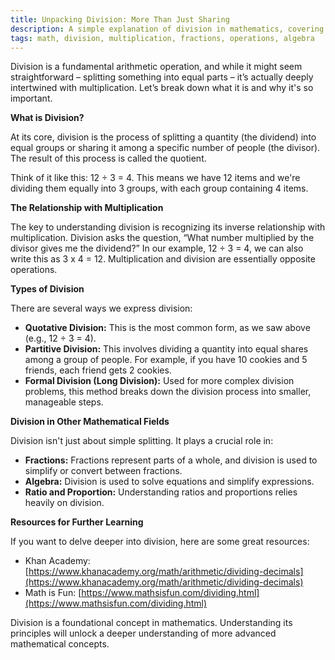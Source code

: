 ```yaml
---
title: Unpacking Division: More Than Just Sharing
description: A simple explanation of division in mathematics, covering its relationship to multiplication, and its importance in various mathematical concepts.
tags: math, division, multiplication, fractions, operations, algebra
---
```


Division is a fundamental arithmetic operation, and while it might seem straightforward – splitting something into equal parts – it’s actually deeply intertwined with multiplication. Let’s break down what it is and why it's so important.

**What is Division?**

At its core, division is the process of splitting a quantity (the dividend) into equal groups or sharing it among a specific number of people (the divisor). The result of this process is called the quotient.

Think of it like this: 12 ÷ 3 = 4. This means we have 12 items and we're dividing them equally into 3 groups, with each group containing 4 items.

**The Relationship with Multiplication**

The key to understanding division is recognizing its inverse relationship with multiplication. Division asks the question, “What number multiplied by the divisor gives me the dividend?”  In our example, 12 ÷ 3 = 4, we can also write this as 3 x 4 = 12.  Multiplication and division are essentially opposite operations.

**Types of Division**

There are several ways we express division:

*   **Quotative Division:** This is the most common form, as we saw above (e.g., 12 ÷ 3 = 4).
*   **Partitive Division:** This involves dividing a quantity into equal shares among a group of people. For example, if you have 10 cookies and 5 friends, each friend gets 2 cookies.
*   **Formal Division (Long Division):**  Used for more complex division problems, this method breaks down the division process into smaller, manageable steps.

**Division in Other Mathematical Fields**

Division isn't just about simple splitting. It plays a crucial role in:

*   **Fractions:** Fractions represent parts of a whole, and division is used to simplify or convert between fractions.
*   **Algebra:** Division is used to solve equations and simplify expressions.
*   **Ratio and Proportion:** Understanding ratios and proportions relies heavily on division.

**Resources for Further Learning**

If you want to delve deeper into division, here are some great resources:

*   Khan Academy: [https://www.khanacademy.org/math/arithmetic/dividing-decimals](https://www.khanacademy.org/math/arithmetic/dividing-decimals)
*   Math is Fun: [https://www.mathsisfun.com/dividing.html](https://www.mathsisfun.com/dividing.html)

Division is a foundational concept in mathematics. Understanding its principles will unlock a deeper understanding of more advanced mathematical concepts.

